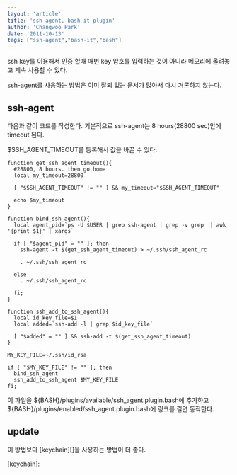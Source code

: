 ```yaml
---
layout: 'article'
title: 'ssh-agent, bash-it plugin'
author: 'Changwoo Park'
date: '2011-10-13'
tags: ["ssh-agent","bash-it","bash"]
---
```


ssh key를 이용해서 인증 할때 매번 key 암호를 입력하는 것이 아니라 메모리에 올려놓고 계속 사용할 수 있다.

[ssh-agent를 사용하는 방법](http://wiki.kldp.org/wiki.php/UsingSshAgent)은 이미 잘되 있는 문서가 많아서 다시 거론하지 않는다.

## ssh-agent

다음과 같이 코드를 작성한다. 기본적으로 ssh-agent는 8 hours(28800 sec)안에 timeout 된다.

$SSH_AGENT_TIMEOUT를 등록해서 값을 바꿀 수 있다:

    function get_ssh_agent_timeout(){
      #28800, 8 hours. then go home
      local my_timeout=28800

      [ "$SSH_AGENT_TIMEOUT" != "" ] && my_timeout="$SSH_AGENT_TIMEOUT"

      echo $my_timeout
    }

    function bind_ssh_agent(){
      local agent_pid=`ps -U $USER | grep ssh-agent | grep -v grep  | awk '{print $1}' | xargs`

      if [ "$agent_pid" = "" ]; then
        ssh-agent -t $(get_ssh_agent_timeout) > ~/.ssh/ssh_agent_rc

        . ~/.ssh/ssh_agent_rc

      else
        . ~/.ssh/ssh_agent_rc

      fi;
    }

    function ssh_add_to_ssh_agent(){
      local id_key_file=$1
      local added=`ssh-add -l | grep $id_key_file`

      [ "$added" = "" ] && ssh-add -t $(get_ssh_agent_timeout)
    }

    MY_KEY_FILE=~/.ssh/id_rsa

    if [ "$MY_KEY_FILE" != "" ]; then
      bind_ssh_agent
      ssh_add_to_ssh_agent $MY_KEY_FILE
    fi;

이 파일을 ${BASH}/plugins/available/ssh_agent.plugin.bash에 추가하고 ${BASH}/plugins/enabled/ssh_agent.plugin.bash에 링크를 걸면 동작한다.

## update

이 방법보다 [keychain][]을 사용하는 방법이 더 좋다.

[keychain]:

